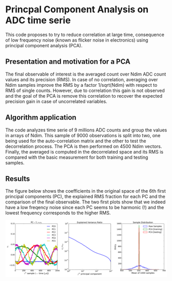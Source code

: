 # Princpal Component Analysis on ADC time serie

This code proposes to try to reduce correlation at large time, consequence of low frequency noise (known as flicker 
noise in electronics) using principal component analysis (PCA). 

## Presentation and motivation for a PCA
The final observable of interest is the averaged count over Ndim ADC count values and its precision (RMS). In case of no
correlation, averaging over Ndim samples improve the RMS by a factor 1/sqrt(Ndim) with respect to RMS of single counts. 
However, due to correlation this gain is not observed and the goal of the PCA is remove this correlation to recover the
expected precision gain in case of uncorrelated variables.

## Algorithm application

The code analyzes time serie of 9 millions ADC counts and group the values in arrays of Ndim. This sample
of 9000 observations is split into two, one being used for the auto-correlation matrix and the other to
test the decorrelation process. The PCA is then performed on 4500 Ndim vectors. Finally, the averaged is computed in 
the decorrelated space and its RMS is compared with the basic measurement for both training and testing samples.

## Results

The figure below shows the coefficients in the original space of the 6th first principal components (PC), 
the explained RMS fraction for each PC and the comparison of the final observable. The two first plots show
that we indeed have a low freqency noise since each PC seems to be harmonic (!) and the lowest frequency 
corresponds to the higher RMS.

![OCA result](https://github.com/rmadar/ADCTimeSeriePCA/blob/master/PCA_rResult.png)
